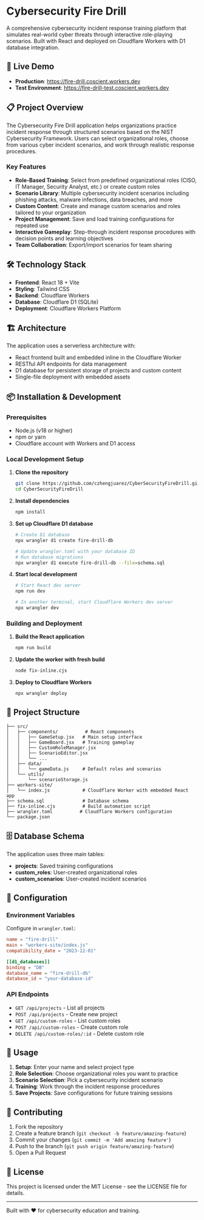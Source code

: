 # Cybersecurity Fire Drill

A comprehensive cybersecurity incident response training platform that simulates real-world cyber threats through interactive role-playing scenarios. Built with React and deployed on Cloudflare Workers with D1 database integration.

## 🚀 Live Demo

- **Production**: https://fire-drill.coscient.workers.dev
- **Test Environment**: https://fire-drill-test.coscient.workers.dev

## 📋 Project Overview

The Cybersecurity Fire Drill application helps organizations practice incident response through structured scenarios based on the NIST Cybersecurity Framework. Users can select organizational roles, choose from various cyber incident scenarios, and work through realistic response procedures.

### Key Features

- **Role-Based Training**: Select from predefined organizational roles (CISO, IT Manager, Security Analyst, etc.) or create custom roles
- **Scenario Library**: Multiple cybersecurity incident scenarios including phishing attacks, malware infections, data breaches, and more
- **Custom Content**: Create and manage custom scenarios and roles tailored to your organization
- **Project Management**: Save and load training configurations for repeated use
- **Interactive Gameplay**: Step-through incident response procedures with decision points and learning objectives
- **Team Collaboration**: Export/import scenarios for team sharing

## 🛠 Technology Stack

- **Frontend**: React 18 + Vite
- **Styling**: Tailwind CSS
- **Backend**: Cloudflare Workers
- **Database**: Cloudflare D1 (SQLite)
- **Deployment**: Cloudflare Workers Platform

## 🏗 Architecture

The application uses a serverless architecture with:
- React frontend built and embedded inline in the Cloudflare Worker
- RESTful API endpoints for data management
- D1 database for persistent storage of projects and custom content
- Single-file deployment with embedded assets

## 📦 Installation & Development

### Prerequisites

- Node.js (v18 or higher)
- npm or yarn
- Cloudflare account with Workers and D1 access

### Local Development Setup

1. **Clone the repository**
   ```bash
   git clone https://github.com/czhengjuarez/CyberSecurityFireDrill.git
   cd CyberSecurityFireDrill
   ```

2. **Install dependencies**
   ```bash
   npm install
   ```

3. **Set up Cloudflare D1 database**
   ```bash
   # Create D1 database
   npx wrangler d1 create fire-drill-db
   
   # Update wrangler.toml with your database ID
   # Run database migrations
   npx wrangler d1 execute fire-drill-db --file=schema.sql
   ```

4. **Start local development**
   ```bash
   # Start React dev server
   npm run dev
   
   # In another terminal, start Cloudflare Workers dev server
   npx wrangler dev
   ```

### Building and Deployment

1. **Build the React application**
   ```bash
   npm run build
   ```

2. **Update the worker with fresh build**
   ```bash
   node fix-inline.cjs
   ```

3. **Deploy to Cloudflare Workers**
   ```bash
   npx wrangler deploy
   ```

## 📁 Project Structure

```
├── src/
│   ├── components/          # React components
│   │   ├── GameSetup.jsx   # Main setup interface
│   │   ├── GameBoard.jsx   # Training gameplay
│   │   ├── CustomRoleManager.jsx
│   │   ├── ScenarioEditor.jsx
│   │   └── ...
│   ├── data/
│   │   └── gameData.js     # Default roles and scenarios
│   └── utils/
│       └── scenarioStorage.js
├── workers-site/
│   └── index.js            # Cloudflare Worker with embedded React app
├── schema.sql              # Database schema
├── fix-inline.cjs          # Build automation script
├── wrangler.toml          # Cloudflare Workers configuration
└── package.json
```

## 🗄 Database Schema

The application uses three main tables:

- **projects**: Saved training configurations
- **custom_roles**: User-created organizational roles  
- **custom_scenarios**: User-created incident scenarios

## 🔧 Configuration

### Environment Variables

Configure in `wrangler.toml`:

```toml
name = "fire-drill"
main = "workers-site/index.js"
compatibility_date = "2023-12-01"

[[d1_databases]]
binding = "DB"
database_name = "fire-drill-db"
database_id = "your-database-id"
```

### API Endpoints

- `GET /api/projects` - List all projects
- `POST /api/projects` - Create new project
- `GET /api/custom-roles` - List custom roles
- `POST /api/custom-roles` - Create custom role
- `DELETE /api/custom-roles/:id` - Delete custom role

## 🎯 Usage

1. **Setup**: Enter your name and select project type
2. **Role Selection**: Choose organizational roles you want to practice
3. **Scenario Selection**: Pick a cybersecurity incident scenario
4. **Training**: Work through the incident response procedures
5. **Save Projects**: Save configurations for future training sessions

## 🤝 Contributing

1. Fork the repository
2. Create a feature branch (`git checkout -b feature/amazing-feature`)
3. Commit your changes (`git commit -m 'Add amazing feature'`)
4. Push to the branch (`git push origin feature/amazing-feature`)
5. Open a Pull Request

## 📄 License

This project is licensed under the MIT License - see the LICENSE file for details.


---

Built with ❤️ for cybersecurity education and training.
